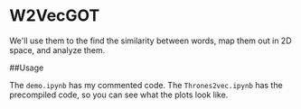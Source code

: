 # W2VecGOT

We'll use them to the find the similarity between words, map them out in 2D space, and analyze them.

##Usage

The `demo.ipynb` has my commented code. The `Thrones2vec.ipynb` has the precompiled code, so you can see what the plots look like.



